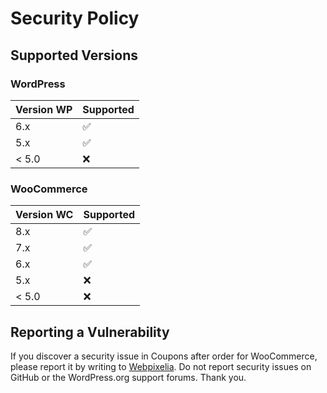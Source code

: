 # Security Policy

## Supported Versions

### WordPress

| Version WP | Supported          |
| ---------- | ------------------ |
| 6.x        | :white_check_mark: |
| 5.x        | :white_check_mark:                |
| < 5.0      | :x:                |

### WooCommerce

| Version WC | Supported          |
| ---------- | ------------------ |
| 8.x        | :white_check_mark: |
| 7.x        | :white_check_mark: |
| 6.x        | :white_check_mark: |
| 5.x        | :x:                |
| < 5.0      | :x:                |

## Reporting a Vulnerability

If you discover a security issue in Coupons after order for WooCommerce, please report it by writing to [Webpixelia](mailto:contact@webpixelia.com). Do not report security issues on GitHub or the WordPress.org support forums. Thank you.
